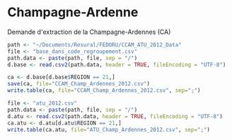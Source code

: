 Champagne-Ardenne
========================================================

Demande d'extraction de la Champagne-Ardennes (CA)


```r
path <- "~/Documents/Resural/FEDORU/CCAM_ATU_2012_Data"
file <- "base_dans_code_regroupement.csv"
path.data <- paste(path, file, sep = "/")
d.base <- read.csv2(path.data, header = TRUE, fileEncoding = "UTF-8")

ca <- d.base[d.base$REGION == 21,]
save(ca, file="CCAM_Champ_Ardennes_2012.csv")
write.table(ca, file="CCAM_Champ_Ardennes_2012.csv", sep=";")

file <- "atu_2012.csv"
path.data <- paste(path, file, sep = "/")
d.atu <- read.csv2(path.data, header = TRUE, fileEncoding = "UTF-8")
ca.atu <- d.atu[d.atu$REGION == 21,]
write.table(ca.atu, file="ATU_Champ_Ardennes_2012.csv", sep=";")
```

